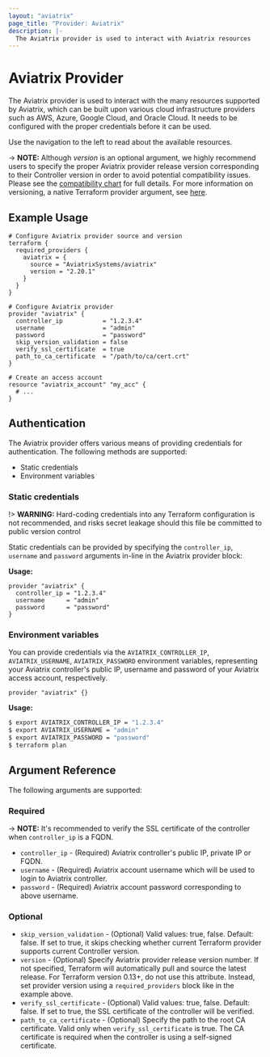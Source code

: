 ```yaml
---
layout: "aviatrix"
page_title: "Provider: Aviatrix"
description: |-
  The Aviatrix provider is used to interact with Aviatrix resources
---
```


# Aviatrix Provider

The Aviatrix provider is used to interact with the many resources supported by Aviatrix, which can be built upon various cloud infrastructure providers such as AWS, Azure, Google Cloud, and Oracle Cloud. It needs to be configured with the proper credentials before it can be used.

Use the navigation to the left to read about the available resources.

-> **NOTE:** Although *version* is an optional argument, we highly recommend users to specify the proper Aviatrix provider release version corresponding to their Controller version in order to avoid potential compatibility issues. Please see the [compatibility chart](https://registry.terraform.io/providers/AviatrixSystems/aviatrix/latest/docs/guides/release-compatibility) for full details. For more information on versioning, a native Terraform provider argument, see [here](https://www.terraform.io/language/providers/configuration#version-deprecated).


## Example Usage

```hcl
# Configure Aviatrix provider source and version
terraform {
  required_providers {
    aviatrix = {
      source = "AviatrixSystems/aviatrix"
      version = "2.20.1"
    }
  }
}

# Configure Aviatrix provider
provider "aviatrix" {
  controller_ip           = "1.2.3.4"
  username                = "admin"
  password                = "password"
  skip_version_validation = false
  verify_ssl_certificate  = true
  path_to_ca_certificate  = "/path/to/ca/cert.crt"
}

# Create an access account
resource "aviatrix_account" "my_acc" {
  # ...
}
```

## Authentication

The Aviatrix provider offers various means of providing credentials for authentication. The following methods are supported:

* Static credentials
* Environment variables

### Static credentials
!> **WARNING:** Hard-coding credentials into any Terraform configuration is not recommended, and risks secret leakage should this file be committed to public version control

Static credentials can be provided by specifying the `controller_ip`, `username` and `password` arguments in-line in the Aviatrix provider block:

**Usage:**

```hcl
provider "aviatrix" {
  controller_ip = "1.2.3.4"
  username      = "admin"
  password      = "password"
}
```

### Environment variables
You can provide credentials via the `AVIATRIX_CONTROLLER_IP`, `AVIATRIX_USERNAME`, `AVIATRIX_PASSWORD` environment variables, representing your Aviatrix controller's public IP, username and password of your Aviatrix access account, respectively.

```hcl
provider "aviatrix" {}
```

**Usage:**

```sh
$ export AVIATRIX_CONTROLLER_IP = "1.2.3.4"
$ export AVIATRIX_USERNAME = "admin"
$ export AVIATRIX_PASSWORD = "password"
$ terraform plan
```

## Argument Reference

The following arguments are supported:

### Required

-> **NOTE:** It's recommended to verify the SSL certificate of the controller when `controller_ip` is a FQDN.

* `controller_ip` - (Required) Aviatrix controller's public IP, private IP or FQDN.
* `username` - (Required) Aviatrix account username which will be used to login to Aviatrix controller.
* `password` - (Required) Aviatrix account password corresponding to above username.

### Optional
* `skip_version_validation` - (Optional) Valid values: true, false. Default: false. If set to true, it skips checking whether current Terraform provider supports current Controller version.
* `version` - (Optional) Specify Aviatrix provider release version number. If not specified, Terraform will automatically pull and source the latest release. For Terraform version 0.13+, do not use this attribute. Instead, set provider version using a `required_providers` block like in the example above.
* `verify_ssl_certificate` - (Optional) Valid values: true, false. Default: false. If set to true, the SSL certificate of the controller will be verified.
* `path_to_ca_certificate` - (Optional) Specify the path to the root CA certificate. Valid only when `verify_ssl_certificate` is true. The CA certificate is required when the controller is using a self-signed certificate.
